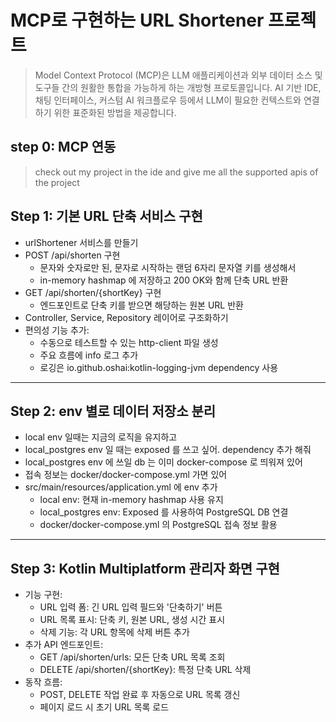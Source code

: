 # MCP로 구현하는 URL Shortener 프로젝트 
> Model Context Protocol (MCP)은 LLM 애플리케이션과 외부 데이터 소스 및 도구들 간의 원활한 통합을 가능하게 하는 개방형 프로토콜입니다.  AI 기반 IDE, 채팅 인터페이스, 커스텀 AI 워크플로우 등에서 LLM이 필요한 컨텍스트와 연결하기 위한 표준화된 방법을 제공합니다.

## step 0: MCP 연동

> check out my project in the ide and give me all the supported apis of the project

## Step 1: 기본 URL 단축 서비스 구현

- urlShortener 서비스를 만들기
- POST /api/shorten 구현
    - 문자와 숫자로만 된, 문자로 시작하는 랜덤 6자리 문자열 키를 생성해서
    - in-memory hashmap 에 저장하고 200 OK와 함께 단축 URL 반환
- GET /api/shorten/{shortKey} 구현
    - 엔드포인트로 단축 키를 받으면 해당하는 원본 URL 반환
- Controller, Service, Repository 레이어로 구조화하기
- 편의성 기능 추가:
    - 수동으로 테스트할 수 있는 http-client 파일 생성
    - 주요 흐름에 info 로그 추가
    - 로깅은 io.github.oshai:kotlin-logging-jvm dependency 사용

---

## Step 2: env 별로 데이터 저장소 분리

- local env 일때는 지금의 로직을 유지하고
- local_postgres env 일 때는 exposed 를 쓰고 싶어. dependency 추가 해줘
- local_postgres env 에 쓰일 db 는 이미 docker-compose 로 띄워져 있어
- 접속 정보는 docker/docker-compose.yml 가면 있어
- src/main/resources/application.yml 에 env 추가
    - local env: 현재 in-memory hashmap 사용 유지
    - local_postgres env: Exposed 를 사용하여 PostgreSQL DB 연결
    - docker/docker-compose.yml 의 PostgreSQL 접속 정보 활용

---

## Step 3: Kotlin Multiplatform 관리자 화면 구현

- 기능 구현:
    - URL 입력 폼: 긴 URL 입력 필드와 '단축하기' 버튼
    - URL 목록 표시: 단축 키, 원본 URL, 생성 시간 표시
    - 삭제 기능: 각 URL 항목에 삭제 버튼 추가
- 추가 API 엔드포인트:
    - GET /api/shorten/urls: 모든 단축 URL 목록 조회
    - DELETE /api/shorten/{shortKey}: 특정 단축 URL 삭제
- 동작 흐름:
    - POST, DELETE 작업 완료 후 자동으로 URL 목록 갱신
    - 페이지 로드 시 초기 URL 목록 로드

